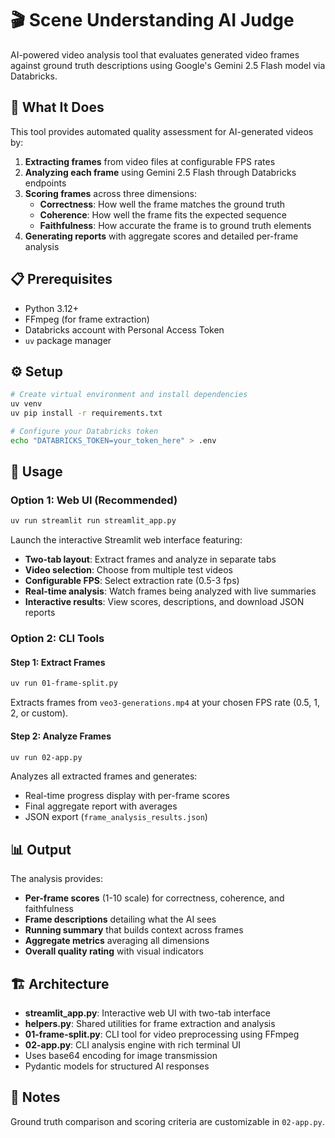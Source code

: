 # 🎬 Scene Understanding AI Judge

AI-powered video analysis tool that evaluates generated video frames against ground truth descriptions using Google's Gemini 2.5 Flash model via Databricks.

## 🚀 What It Does

This tool provides automated quality assessment for AI-generated videos by:

1. **Extracting frames** from video files at configurable FPS rates
2. **Analyzing each frame** using Gemini 2.5 Flash through Databricks endpoints
3. **Scoring frames** across three dimensions:
   - **Correctness**: How well the frame matches the ground truth
   - **Coherence**: How well the frame fits the expected sequence
   - **Faithfulness**: How accurate the frame is to ground truth elements
4. **Generating reports** with aggregate scores and detailed per-frame analysis

## 📋 Prerequisites

- Python 3.12+
- FFmpeg (for frame extraction)
- Databricks account with Personal Access Token
- `uv` package manager

## ⚙️ Setup

```bash
# Create virtual environment and install dependencies
uv venv
uv pip install -r requirements.txt

# Configure your Databricks token
echo "DATABRICKS_TOKEN=your_token_here" > .env
```

## 🎯 Usage

### Option 1: Web UI (Recommended)

```bash
uv run streamlit run streamlit_app.py
```

Launch the interactive Streamlit web interface featuring:
- **Two-tab layout**: Extract frames and analyze in separate tabs
- **Video selection**: Choose from multiple test videos
- **Configurable FPS**: Select extraction rate (0.5-3 fps)
- **Real-time analysis**: Watch frames being analyzed with live summaries
- **Interactive results**: View scores, descriptions, and download JSON reports

### Option 2: CLI Tools

#### Step 1: Extract Frames

```bash
uv run 01-frame-split.py
```

Extracts frames from `veo3-generations.mp4` at your chosen FPS rate (0.5, 1, 2, or custom).

#### Step 2: Analyze Frames

```bash
uv run 02-app.py
```

Analyzes all extracted frames and generates:
- Real-time progress display with per-frame scores
- Final aggregate report with averages
- JSON export (`frame_analysis_results.json`)

## 📊 Output

The analysis provides:
- **Per-frame scores** (1-10 scale) for correctness, coherence, and faithfulness
- **Frame descriptions** detailing what the AI sees
- **Running summary** that builds context across frames
- **Aggregate metrics** averaging all dimensions
- **Overall quality rating** with visual indicators

## 🏗️ Architecture

- **streamlit_app.py**: Interactive web UI with two-tab interface
- **helpers.py**: Shared utilities for frame extraction and analysis
- **01-frame-split.py**: CLI tool for video preprocessing using FFmpeg
- **02-app.py**: CLI analysis engine with rich terminal UI
- Uses base64 encoding for image transmission
- Pydantic models for structured AI responses

## 📝 Notes

Ground truth comparison and scoring criteria are customizable in `02-app.py`.
